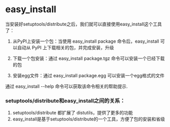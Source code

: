 # easy_install

当安装好setuptools/distribute之后，我们就可以直接使用easy_install这个工具了：

1. 从PyPI上安装一个包：当使用 easy_install package 命令后，easy_install 可以自动从 PyPI 上下载相关的包，并完成安装，升级

2. 下载一个包安装：通过 easy_install package.tgz 命令可以安装一个已经下载的包

3. 安装egg文件：通过 easy_install package.egg 可以安装一个egg格式的文件

通过 easy_install --help 命令可以获取该命令相关的帮助提示.

### setuptools/distribute和easy_install之间的关系：

1. setuptools/distribute 都扩展了 distutils，提供了更多的功能
2. easy_install是基于setuptools/distribute的一个工具，方便了包的安装和省级


